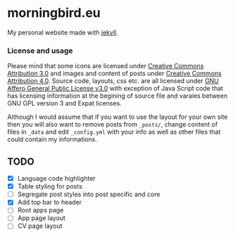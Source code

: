 # morningbird.eu
My personal website made with [jekyll](http://jekyllrb.com).

### License and usage

Please mind that some icons are licensed under [Creative Commons Attribution 3.0](https://creativecommons.org/licenses/by/3.0/) and images and content of posts under [Creative Commons Attribution 4.0](https://creativecommons.org/licenses/by/4.0/). Source code, layouts, css etc. are all licensed under [GNU Affero General Public License v3.0](https://raw.githubusercontent.com/michaldaniel/morningbird.eu/master/LICENSE) with exception of Java Script code that has licensing information at the begining of source file and varaies between GNU GPL version 3 and Expat licenses.

Although I would assume that if you want to use the layout for your own site then you will also want to remove posts from `_posts/`, change content of files in `_data` and edit `_config.yml` with your info as well as other files that could contain my informations.

## TODO

* [x] Language code highlighter
* [x] Table styling for posts
* [ ] Segregate post styles into post specific and core
* [x] Add top bar to header
* [ ] Root apps page
* [ ] App page layout
* [ ] CV page layout
